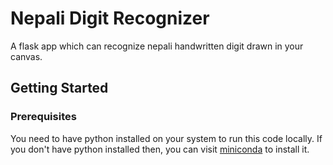 # Nepali Digit Recognizer
A flask app which can recognize nepali handwritten digit drawn in your canvas.

## Getting Started

### Prerequisites

You need to have python installed on your system to run this code locally. If you don't have python installed then, you can visit [miniconda](https://docs.conda.io/en/latest/miniconda.html) to install it.


